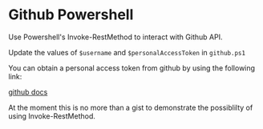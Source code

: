 # Github Powershell

Use Powershell's Invoke-RestMethod to interact with Github API.

Update the values of `$username` and `$personalAccessToken` in `github.ps1`

You can obtain a personal access token from github by using the following link:

[github docs](https://help.github.com/articles/creating-an-access-token-for-command-line-use/)


At the moment this is no more than a gist to demonstrate the possiblilty of using Invoke-RestMethod.
